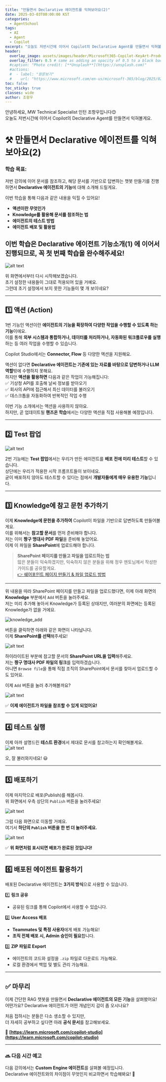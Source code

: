 ```yaml
---
title: "만들면서 Declarative 에이전트를 익혀보아요(2)"
date: 2025-03-03T00:00:00 KST
categories:
  - AgentSchool
tags:
  - AI
  - Agent
  - Copilot
excerpt: "오늘도 저번시간에 이어서 Copilot의 Declarative Agent를 만들면서 익혀볼게요."
header:
  overlay_image: assets/images/header/Microsoft365-Copilot-KeyArt-Productivity-6K-01.png
  overlay_filter: 0.5 # same as adding an opacity of 0.5 to a black background
  #caption: "Photo credit: [**Unsplash**](https://unsplash.com)"
  #actions:
  #  - label: "원문보기"
  #    url: "https://www.microsoft.com/en-us/microsoft-365/blog/2025/02/10/discover-the-total-economic-impact-of-microsoft-365-e3/?msockid=20f4fd7af5a86c603f7ae8f6f4df6ddb"
toc: false
toc_sticky: true
classes: wide
author: 조항우
---
```


안녕하세요, MW Technical Specialist 인턴 조항우입니다😊  
오늘도 저번시간에 이어서 Copilot의 Declarative Agent를 만들면서 익혀볼게요.    

# ⚒️ 만들면서 Declarative 에이전트를 익혀보아요(2)

### **학습 목표:** ###  
저번 강의에 이어 문서를 참조하고, 해당 문서를 기반으로 답변하는 챗봇 만들기를 진행하면서 **Declarative 에이전트의 기능**에 대해 소개해 드릴게요.  


이번 학습을 통해 다음과 같은 내용을 익힐 수 있어요!
- **액션이란 무엇인가**
- **Knowledge를 활용해 문서를 참조하는 법**  
- **에이전트의 테스트 방법**  
- **에이전트 배포 및 활용법** 


이번 학습은 Declarative 에이전트 기능소개(1) 에 이어서 진행되므로, 꼭 첫 번째 학습을 완수해주세요!  
---


![alt text](../assets/2_how_declarative_agent/function_finish_2.png)  

위 화면에서부터 다시 시작해보겠습니다.  
초기 설정한 내용들이 그대로 적용되어 있을 거예요.  
그런데 초기 설정에서 보지 못한 기능들이 몇 개 보이네요?  

---

## 1️⃣ 액션 (Action)  

1번 기능인 액션이란 **에이전트의 기능을 확장하여 다양한 작업을 수행할 수 있도록 하는 기능**이에요.  
이를 통해 **외부 시스템과 통합하거나, 데이터를 처리하거나, 자동화된 워크플로우를 실행**하는 등 여러 작업을 수행할 수 있습니다.  

Copilot Studio에서는 **Connector, Flow** 등 다양한 액션을 지원해요.  

액션이 없다면 **Declarative 에이전트는 기존에 있는 자료를 바탕으로 답변하거나 LLM 역할**밖에 수행하지 못해요.  
하지만 **액션을 활용하면** 다음과 같은 작업이 가능해집니다:  
✅ 기상청 API를 호출해 날씨 정보를 받아오기  
✅ 회사의 API에 접근해서 최신 데이터를 불러오기  
✅ 데스크톱을 자동화하여 반복적인 작업 수행  

이번 기능 소개에서는 액션을 사용하지 않아요.  
하지만, 곧 업데이트될 **핸즈온 학습**에서는 다양한 액션을 직접 사용해볼 예정입니다.  

---

## 2️⃣ Test 팝업  

![alt text](../assets/2_how_declarative_agent/testing_2.png)  

2번 기능에는 **Test 팝업**에서는 우리가 만든 에이전트를 **배포 전에 미리 테스트**할 수 있습니다.  
상단에는 우리가 적용한 시작 프롬프트들이 보이네요.  
굳이 배포하지 않아도 테스트할 수 있다는 점에서 **개발자들에게 매우 유용한 기능**입니다.  

---

## 3️⃣ Knowledge에 참고 문헌 추가하기  

이제 **Knowledge에 문헌을 추가하여** Copilot이 파일을 기반으로 답변하도록 만들어볼게요.  
이를 위해서는 **참고할 문서**를 먼저 준비해야 합니다.  
저는 이미 **짱구 명대사 PDF 파일**을 준비해 놓았어요.  
이제 이 파일을 **SharePoint**에 업로드해야 합니다.  


> **SharePoint 페이지를 만들고 파일을 업로드하는 법**  
> 많은 분들이 익숙하겠지만, 익숙하지 않은 분들을 위해 정우 멘토님께서 작성한 가이드를 공유할게요.  
> [👉 쉐어포인트 페이지 만들기 & 파일 업로드 방법](https://lanslote.github.io/copilot/agent-HOL/31)  

---

위 내용을 따라 SharePoint 페이지를 만들고 파일을 업로드했다면, 이제 아래 화면의 **Knowledge** 부분에서 `Add` 버튼을 눌러주세요.  
저는 미리 추가해 놓아서 Knowledge가 등록된 상태지만, 여러분의 화면에는 등록된 Knowledge가 없을 거에요.  

![knowledge_add](../assets/2_how_declarative_agent/knowledge_add.png)  

버튼을 클릭하면 아래와 같은 화면이 나타납니다.  
이제 **SharePoint를 선택**해주세요!  

![alt text](../assets/2_how_declarative_agent/add_knowledge.png)  

하이라이트된 부분에 참고할 문서의 **SharePoint URL을 입력**해주세요.  
저는 **짱구 명대사 PDF 파일의 링크**를 입력하겠습니다.  
아니면 `Browse file`을 통해 직접 조직의 SharePoint에서 문서를 찾아서 업로드할 수도 있어요.  

이제 `Add` 버튼을 눌러 추가해볼까요?  

![alt text](../assets/2_how_declarative_agent/sharepoint_link.png)  

✅ **이제 에이전트가 파일을 참조할 수 있게 되었어요!**  

---

## 4️⃣ 테스트 실행  

이제 아까 설명드린 **테스트 환경**에서 제대로 문서를 참고하는지 확인해볼게요.  
![alt text](../assets/2_how_declarative_agent/testing_2.png)  

오, 잘 불러와지네요! 😃  

---

## 5️⃣ 배포하기  

이제 마지막으로 배포(Publish)를 해봅시다.  
위 화면에서 우측 상단의 `Publish` 버튼을 눌러주세요!  

![alt text](../assets/2_how_declarative_agent/publish_1.png)  

그럼 다음 화면으로 이동할 거예요.  
여기서 **하단의 `Publish` 버튼을 한 번 더 눌러주세요.**  

![alt text](../assets/2_how_declarative_agent/publish_2.png)  

✅ **위 화면처럼 표시되면 배포가 완료된 것입니다!**  

---

## 6️⃣ 배포된 에이전트 활용하기  

배포된 Declarative 에이전트는 **3가지 방식**으로 사용할 수 있습니다.  

1️⃣ **링크 공유**  
   - 공유된 링크를 통해 Copilot에서 사용할 수 있습니다.  

2️⃣ **User Access 배포**  
   - **Teammates 및 특정 사용자**에게 배포 가능해요! 
   - **조직 전체 배포 시, Admin 승인이 필요**합니다.

3️⃣ **ZIP 파일로 Export**  
   - 에이전트의 코드와 설정을 `.zip` 파일로 다운로드 가능해요.
   - 로컬 환경에서 백업 및 별도 관리 가능해요.

---

## ✅ 마무리  

이제 간단한 RAG 챗봇을 만들면서 **Declarative 에이전트의 모든 기능**을 살펴봤어요!  
어떤가요? Declarative 에이전트가 어떤 개념인지 감이 좀 오시나요?  

처음 접하시는 분들은 다소 생소할 수 있지만,  
더 자세히 공부하고 싶다면 아래 **공식 문서**를 참고해보세요.  

📖 **[https://learn.microsoft.com/copilot-studio](https://learn.microsoft.com/copilot-studio)**  

---

### 🔜 다음 시간 예고  
다음 강의에서는 **Custom Engine 에이전트**를 살펴볼 예정입니다.  
Declarative 에이전트와의 차이점이 무엇인지 비교하면서 학습해봐요! 🚀
